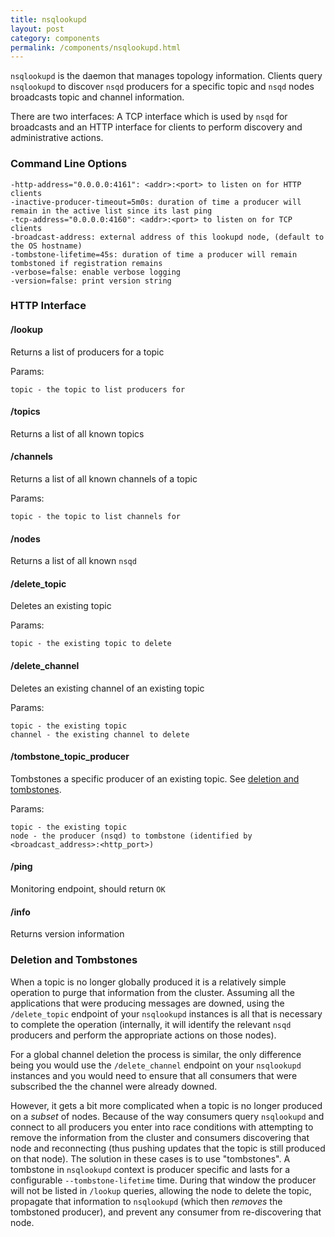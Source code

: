 ```yaml
--- 
title: nsqlookupd
layout: post
category: components
permalink: /components/nsqlookupd.html
---
```


`nsqlookupd` is the daemon that manages topology information. Clients query `nsqlookupd` to discover
`nsqd` producers for a specific topic and `nsqd` nodes broadcasts topic and channel information.

There are two interfaces: A TCP interface which is used by `nsqd` for broadcasts and an HTTP
interface for clients to perform discovery and administrative actions.

### Command Line Options

    -http-address="0.0.0.0:4161": <addr>:<port> to listen on for HTTP clients
    -inactive-producer-timeout=5m0s: duration of time a producer will remain in the active list since its last ping
    -tcp-address="0.0.0.0:4160": <addr>:<port> to listen on for TCP clients
    -broadcast-address: external address of this lookupd node, (default to the OS hostname)
    -tombstone-lifetime=45s: duration of time a producer will remain tombstoned if registration remains
    -verbose=false: enable verbose logging
    -version=false: print version string

### HTTP Interface

#### /lookup

Returns a list of producers for a topic

Params:

    topic - the topic to list producers for

#### /topics

Returns a list of all known topics

#### /channels

Returns a list of all known channels of a topic

Params:

    topic - the topic to list channels for

#### /nodes

Returns a list of all known `nsqd`

#### /delete_topic

Deletes an existing topic

Params:

    topic - the existing topic to delete

#### /delete_channel

Deletes an existing channel of an existing topic

Params:

    topic - the existing topic
    channel - the existing channel to delete

#### /tombstone_topic_producer

Tombstones a specific producer of an existing topic. See [deletion and
tombstones](#deletion_tombstones).

Params:

    topic - the existing topic
    node - the producer (nsqd) to tombstone (identified by <broadcast_address>:<http_port>)

#### /ping

Monitoring endpoint, should return `OK`

#### /info

Returns version information

### <a name="deletion_tombstones">Deletion and Tombstones</a>

When a topic is no longer globally produced it is a relatively simple operation to purge that
information from the cluster. Assuming all the applications that were producing messages are downed,
using the `/delete_topic` endpoint of your `nsqlookupd` instances is all that is necessary to
complete the operation (internally, it will identify the relevant `nsqd` producers and perform the
appropriate actions on those nodes).

For a global channel deletion the process is similar, the only difference being you would use the
`/delete_channel` endpoint on your `nsqlookupd` instances and you would need to ensure that all
consumers that were subscribed the the channel were already downed.

However, it gets a bit more complicated when a topic is no longer produced on a *subset* of nodes.
Because of the way consumers query `nsqlookupd` and connect to all producers you enter into race
conditions with attempting to remove the information from the cluster and consumers discovering that
node and reconnecting (thus pushing updates that the topic is still produced on that node). The
solution in these cases is to use "tombstones". A tombstone in `nsqlookupd` context is producer
specific and lasts for a configurable `--tombstone-lifetime` time. During that window the producer
will not be listed in `/lookup` queries, allowing the node to delete the topic, propagate that
information to `nsqlookupd` (which then *removes* the tombstoned producer), and prevent any consumer
from re-discovering that node.
